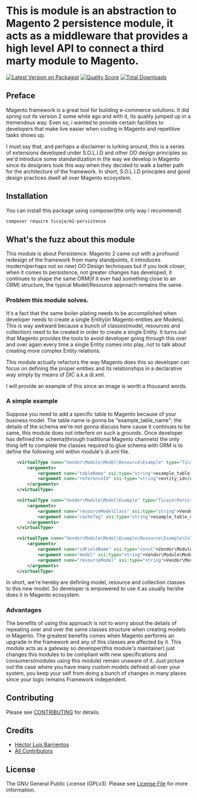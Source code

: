 # This is module is an abstraction to Magento 2 persistence module, it acts as a middleware that provides a high level API to connect a third marty module to Magento.

[![Latest Version on Packagist](https://img.shields.io/packagist/v/ticaje/m2-persistence.svg?style=flat-square)](https://packagist.org/packages/ticaje/m2-persistence)
[![Quality Score](https://img.shields.io/scrutinizer/g/M-Contributions/Persistency.svg?style=flat-square)](https://scrutinizer-ci.com/g/M-Contributions/Persistency)
[![Total Downloads](https://img.shields.io/packagist/dt/ticaje/m2-persistence.svg?style=flat-square)](https://packagist.org/packages/ticaje/m2-persistence)

## Preface

Magento framework is a great tool for building e-commerce solutions. It did spring out its version 2 some while ago and with it, its quality
jumped up in a tremendous way. Even so, i wanted to provide certain facilities to developers that make live easier when coding in Magento and
repetitive tasks shows up.

I must say that, and perhaps a disclaimer is lurking around, this is a series of extensions developed under S.O.L.I.D and other OO design principles
so we'd introduce some standardization in the way we develop in Magento since its designers took this way when they decided to walk a better path for the
architecture of the framework. In short, S.O.L.I.D principles and good design practices dwell all over Magento ecosystem.

## Installation


You can install this package using composer(the only way i recommend)

```bash
composer require ticaje/m2-persistence
```

## What's the fuzz about this module

This module is about Persistence.
Magento 2 came out with a profound redesign of the framework from many standpoints, it introduces modern(perhaps not so new) OO Design techniques
but if you look closer, when it comes to persistence, not greater changes has developed, it continues to shape the same ORM(if it ever had something close to an ORM)
structure, the typical Model/Resource approach remains the same.

### Problem this module solves.

It's a fact that the same boiler-plating needs to be accomplished when developer needs to create a single Entity(in Magento entities are Models).
This is way awkward because a bunch of classes(model, resources and collection) need to be created in order to create a single Entity.
It turns out that Magento provides the tools to avoid developer going through this over and over again every time a single Entity comes into play, not to talk
about creating more complex Entity relations.

This module actually refactors the way Magento does this so developer can focus on defining the proper entities and its relationships in a declarative way
simply by means of DIC a.k.a di.xml.

I will provide an example of this since an image is worth a thousand words.

### A simple example

Suppose you need to add a specific table to Magento because of your business model.
The table name is gonna be "example_table_name"; the details of the schema we're not gonna discuss here cause it continues to be same, this module does not interfere
on such a grounds.
Once developer has defined the schema(through traditional Magento channels) the only thing left to complete the classes required to glue schema with ORM is to define
the following xml within module's di.xml file.

```xml
    <virtualType name="Vendor\Module\Model\Resource\Example" type="Ticaje\Persistence\Entity\Resource\Base">
        <arguments>
            <argument name="tableName" xsi:type="string">example_table_name</argument>
            <argument name="referenceId" xsi:type="string">entity_id</argument>
        </arguments>
    </virtualType>

    <virtualType name="Vendor\Module\Model\Example" type="Ticaje\Persistence\Entity\Base">
        <arguments>
            <argument name="resourceModelClass" xsi:type="string">Vendor\Module\Model\Resource\Example</argument>
            <argument name="cacheTag" xsi:type="string">example_table_name</argument>
        </arguments>
    </virtualType>

    <virtualType name="Vendor\Module\Model\Example\Resource\Example\Collection" type="Ticaje\Persistence\Entity\Resource\Collection\Base">
        <arguments>
            <argument name="idFieldName" xsi:type="const">Vendor\Module\Model\ExampleInterface::KEY_ID</argument>
            <argument name="model" xsi:type="string">Vendor\Module\Model\Example</argument>
            <argument name="resourceModel" xsi:type="string">Vendor\Module\Model\Example\Resource</argument>
        </arguments>
    </virtualType>
```

In short, we're hereby are defining model, resource and collection classes to this new model.
So developer is empowered to use it as usually he/she does it in Magento ecosystem.

### Advantages

The benefits of using this approach is not to worry about the details of repeating over and over the same classes structure
when creating models in Magento.
The greatest benefits comes when Magento performs an upgrade in the framework and any of this classes are affected by it.
This module acts as a gateway so developer(this module's maintainer) just changes this modules to be compliant with new specifications
and consumers(modules using this module) remain unaware of it. Just picture out the case where you have many custom models defined
all over your system, you keep your self from doing a bunch of changes in many places since your logic remains Framework independent. 

## Contributing

Please see [CONTRIBUTING](CONTRIBUTING.md) for details.

## Credits

- [Héctor Luis Barrientos](https://github.com/ticaje)
- [All Contributors](../../contributors)

## License

The GNU General Public License (GPLv3). Please see [License File](LICENSE.md) for more information.
